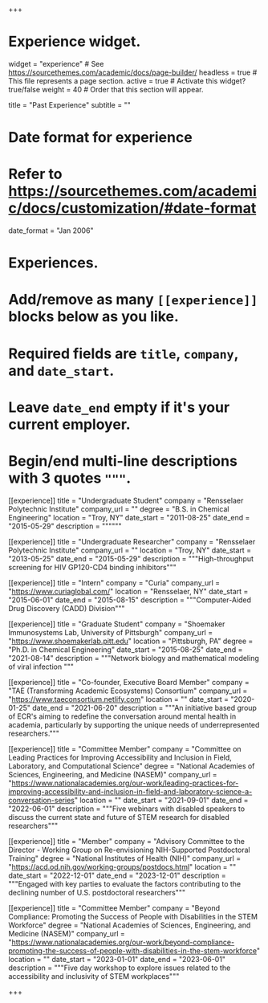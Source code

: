 +++
# Experience widget.
widget = "experience"  # See https://sourcethemes.com/academic/docs/page-builder/
headless = true  # This file represents a page section.
active = true  # Activate this widget? true/false
weight = 40  # Order that this section will appear.

title = "Past Experience"
subtitle = ""


# Date format for experience
#   Refer to https://sourcethemes.com/academic/docs/customization/#date-format
date_format = "Jan 2006"

# Experiences.
#   Add/remove as many `[[experience]]` blocks below as you like.
#   Required fields are `title`, `company`, and `date_start`.
#   Leave `date_end` empty if it's your current employer.
#   Begin/end multi-line descriptions with 3 quotes `"""`.
[[experience]]
  title = "Undergraduate Student"
  company = "Rensselaer Polytechnic Institute"
  company_url = ""
  degree = "B.S. in Chemical Engineering" 
  location = "Troy, NY"
  date_start = "2011-08-25"
  date_end = "2015-05-29"
  description = """"""

[[experience]]
  title = "Undergraduate Researcher"
  company = "Rensselaer Polytechnic Institute"
  company_url = ""
  location = "Troy, NY"
  date_start = "2013-05-25"
  date_end = "2015-05-29"
  description = """High-throughput screening for HIV GP120-CD4 binding inhibitors"""

[[experience]]
  title = "Intern"
  company = "Curia"
  company_url = "https://www.curiaglobal.com/"
  location = "Rensselaer, NY"
  date_start = "2015-06-01"
  date_end = "2015-08-15"
  description = """Computer-Aided Drug Discovery (CADD) Division"""

[[experience]]
  title = "Graduate Student"
  company = "Shoemaker Immunosystems Lab, University of Pittsburgh"
  company_url = "https://www.shoemakerlab.pitt.edu"
  location = "Pittsburgh, PA"
  degree = "Ph.D. in Chemical Engineering"
  date_start = "2015-08-25"
  date_end = "2021-08-14"
  description = """Network biology and mathematical modeling of viral infection
"""

[[experience]]
  title = "Co-founder,  Executive Board Member"
  company = "TAE (Transforming Academic Ecosystems) Consortium"
  company_url = "https://www.taeconsortium.netlify.com"
  location = ""
  date_start = "2020-01-25"
  date_end = "2021-06-20"
  description = """An initiative based group of ECR's aiming to redefine the conversation around mental health in academia, particularly by supporting the unique needs of underrepresented researchers."""

[[experience]]
  title = "Committee Member"
  company = "Committee on Leading Practices for Improving Accessibility and Inclusion in Field, Laboratory, and Computational Science"
  degree = "National Academies of Sciences, Engineering, and Medicine (NASEM)"
  company_url = "https://www.nationalacademies.org/our-work/leading-practices-for-improving-accessibility-and-inclusion-in-field-and-laboratory-science-a-conversation-series"
  location = ""
  date_start = "2021-09-01"
  date_end = "2022-06-01"
  description = """Five webinars with disabled speakers to discuss the current state and future of STEM research for disabled researchers"""

[[experience]]
  title = "Member"
  company = "Advisory Committee to the Director - Working Group on Re-envisioning NIH-Supported Postdoctoral Training" 
  degree = "National Institutes of Health (NIH)"
  company_url = "https://acd.od.nih.gov/working-groups/postdocs.html"
  location = ""
  date_start = "2022-12-01"
  date_end = "2023-12-01"
  description = """Engaged with key parties to evaluate the factors contributing to the declining number of U.S. postdoctoral researchers"""

[[experience]]
  title = "Committee Member"
  company = "Beyond Compliance: Promoting the Success of People with Disabilities in the STEM Workforce"
  degree = "National Academies of Sciences, Engineering, and Medicine (NASEM)"
  company_url = "https://www.nationalacademies.org/our-work/beyond-compliance-promoting-the-success-of-people-with-disabilities-in-the-stem-workforce"
  location = ""
  date_start = "2023-01-01"
  date_end = "2023-06-01"
  description = """Five day workshop to explore issues related to the accessibility and inclusivity of STEM workplaces"""

+++
